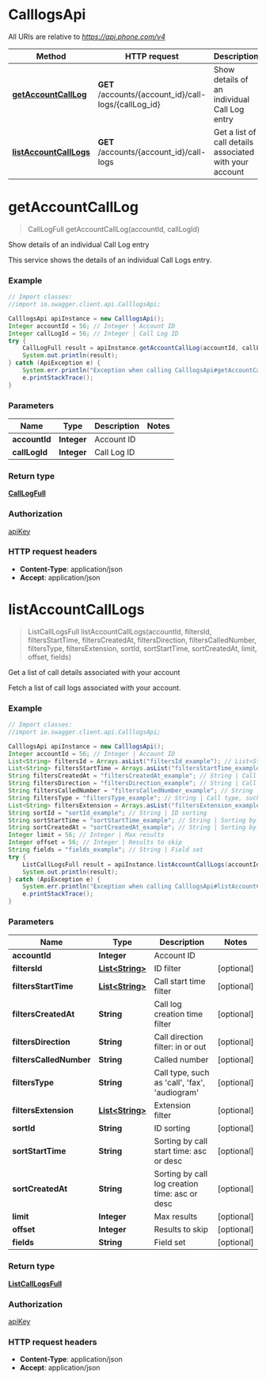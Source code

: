 # CalllogsApi

All URIs are relative to *https://api.phone.com/v4*

Method | HTTP request | Description
------------- | ------------- | -------------
[**getAccountCallLog**](CalllogsApi.md#getAccountCallLog) | **GET** /accounts/{account_id}/call-logs/{callLog_id} | Show details of an individual Call Log entry
[**listAccountCallLogs**](CalllogsApi.md#listAccountCallLogs) | **GET** /accounts/{account_id}/call-logs | Get a list of call details associated with your account


<a name="getAccountCallLog"></a>
# **getAccountCallLog**
> CallLogFull getAccountCallLog(accountId, callLogId)

Show details of an individual Call Log entry

This service shows the details of an individual Call Logs entry.

### Example
```java
// Import classes:
//import io.swagger.client.api.CalllogsApi;

CalllogsApi apiInstance = new CalllogsApi();
Integer accountId = 56; // Integer | Account ID
Integer callLogId = 56; // Integer | Call Log ID
try {
    CallLogFull result = apiInstance.getAccountCallLog(accountId, callLogId);
    System.out.println(result);
} catch (ApiException e) {
    System.err.println("Exception when calling CalllogsApi#getAccountCallLog");
    e.printStackTrace();
}
```

### Parameters

Name | Type | Description  | Notes
------------- | ------------- | ------------- | -------------
 **accountId** | **Integer**| Account ID |
 **callLogId** | **Integer**| Call Log ID |

### Return type

[**CallLogFull**](CallLogFull.md)

### Authorization

[apiKey](../README.md#apiKey)

### HTTP request headers

 - **Content-Type**: application/json
 - **Accept**: application/json

<a name="listAccountCallLogs"></a>
# **listAccountCallLogs**
> ListCallLogsFull listAccountCallLogs(accountId, filtersId, filtersStartTime, filtersCreatedAt, filtersDirection, filtersCalledNumber, filtersType, filtersExtension, sortId, sortStartTime, sortCreatedAt, limit, offset, fields)

Get a list of call details associated with your account

Fetch a list of call logs associated with your account.

### Example
```java
// Import classes:
//import io.swagger.client.api.CalllogsApi;

CalllogsApi apiInstance = new CalllogsApi();
Integer accountId = 56; // Integer | Account ID
List<String> filtersId = Arrays.asList("filtersId_example"); // List<String> | ID filter
List<String> filtersStartTime = Arrays.asList("filtersStartTime_example"); // List<String> | Call start time filter
String filtersCreatedAt = "filtersCreatedAt_example"; // String | Call log creation time filter
String filtersDirection = "filtersDirection_example"; // String | Call direction filter: in or out
String filtersCalledNumber = "filtersCalledNumber_example"; // String | Called number
String filtersType = "filtersType_example"; // String | Call type, such as 'call', 'fax', 'audiogram'
List<String> filtersExtension = Arrays.asList("filtersExtension_example"); // List<String> | Extension filter
String sortId = "sortId_example"; // String | ID sorting
String sortStartTime = "sortStartTime_example"; // String | Sorting by call start time: asc or desc
String sortCreatedAt = "sortCreatedAt_example"; // String | Sorting by call log creation time: asc or desc
Integer limit = 56; // Integer | Max results
Integer offset = 56; // Integer | Results to skip
String fields = "fields_example"; // String | Field set
try {
    ListCallLogsFull result = apiInstance.listAccountCallLogs(accountId, filtersId, filtersStartTime, filtersCreatedAt, filtersDirection, filtersCalledNumber, filtersType, filtersExtension, sortId, sortStartTime, sortCreatedAt, limit, offset, fields);
    System.out.println(result);
} catch (ApiException e) {
    System.err.println("Exception when calling CalllogsApi#listAccountCallLogs");
    e.printStackTrace();
}
```

### Parameters

Name | Type | Description  | Notes
------------- | ------------- | ------------- | -------------
 **accountId** | **Integer**| Account ID |
 **filtersId** | [**List&lt;String&gt;**](String.md)| ID filter | [optional]
 **filtersStartTime** | [**List&lt;String&gt;**](String.md)| Call start time filter | [optional]
 **filtersCreatedAt** | **String**| Call log creation time filter | [optional]
 **filtersDirection** | **String**| Call direction filter: in or out | [optional]
 **filtersCalledNumber** | **String**| Called number | [optional]
 **filtersType** | **String**| Call type, such as &#39;call&#39;, &#39;fax&#39;, &#39;audiogram&#39; | [optional]
 **filtersExtension** | [**List&lt;String&gt;**](String.md)| Extension filter | [optional]
 **sortId** | **String**| ID sorting | [optional]
 **sortStartTime** | **String**| Sorting by call start time: asc or desc | [optional]
 **sortCreatedAt** | **String**| Sorting by call log creation time: asc or desc | [optional]
 **limit** | **Integer**| Max results | [optional]
 **offset** | **Integer**| Results to skip | [optional]
 **fields** | **String**| Field set | [optional]

### Return type

[**ListCallLogsFull**](ListCallLogsFull.md)

### Authorization

[apiKey](../README.md#apiKey)

### HTTP request headers

 - **Content-Type**: application/json
 - **Accept**: application/json


